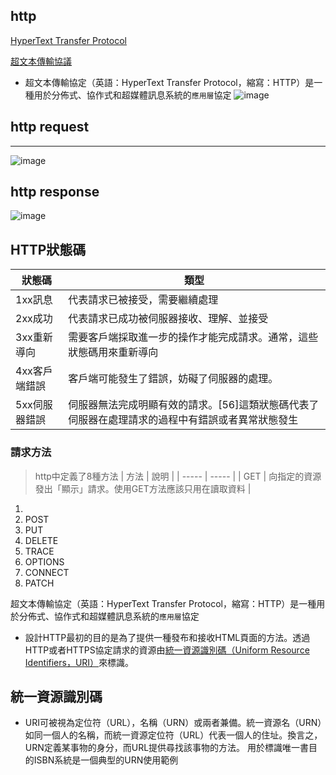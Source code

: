 ## http
[HyperText Transfer Protocol](https://en.wikipedia.org/wiki/Hypertext_Transfer_Protocol)

[超文本傳輸協議](https://zh.wikipedia.org/wiki/%E8%B6%85%E6%96%87%E6%9C%AC%E4%BC%A0%E8%BE%93%E5%8D%8F%E8%AE%AE)
- 超文本傳輸協定（英語：HyperText Transfer Protocol，縮寫：HTTP）是一種用於分佈式、協作式和超媒體訊息系統的```應用層```協定
![image](https://user-images.githubusercontent.com/90738394/138025018-0da92489-cb04-4536-ba37-462f5d94a33c.png)
## http request
---
![image](https://user-images.githubusercontent.com/90738394/138025167-1ad6bd2a-4cc4-4b52-9a56-3e6039dcae97.png)


## http response
![image](https://user-images.githubusercontent.com/90738394/138025288-20fe6168-2144-4353-88cc-f94f0448bb15.png)

## HTTP狀態碼
| 狀態碼 | 類型 |
| ------ | ------ |
|1xx訊息|代表請求已被接受，需要繼續處理|
|2xx成功|代表請求已成功被伺服器接收、理解、並接受|
|3xx重新導向|需要客戶端採取進一步的操作才能完成請求。通常，這些狀態碼用來重新導向|
|4xx客戶端錯誤|客戶端可能發生了錯誤，妨礙了伺服器的處理。|
|5xx伺服器錯誤|伺服器無法完成明顯有效的請求。[56]這類狀態碼代表了伺服器在處理請求的過程中有錯誤或者異常狀態發生|
### 請求方法
> http中定義了8種方法
| 方法 | 說明 |
| ----- | ----- |
| GET | 向指定的資源發出「顯示」請求。使用GET方法應該只用在讀取資料 |
1. 
2. POST
3. PUT
4. DELETE
5. TRACE
6. OPTIONS
7. CONNECT
8. PATCH

超文本傳輸協定（英語：HyperText Transfer Protocol，縮寫：HTTP）是一種用於分佈式、協作式和超媒體訊息系統的```應用層```協定
- 設計HTTP最初的目的是為了提供一種發布和接收HTML頁面的方法。透過HTTP或者HTTPS協定請求的資源由[統一資源識別碼（Uniform Resource Identifiers，URI）](https://zh.wikipedia.org/wiki/%E7%BB%9F%E4%B8%80%E8%B5%84%E6%BA%90%E6%A0%87%E5%BF%97%E7%AC%A6)來標識。
## 統一資源識別碼
- URI可被視為定位符（URL），名稱（URN）或兩者兼備。統一資源名（URN）如同一個人的名稱，而統一資源定位符（URL）代表一個人的住址。換言之，URN定義某事物的身分，而URL提供尋找該事物的方法。
用於標識唯一書目的ISBN系統是一個典型的URN使用範例
